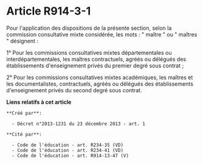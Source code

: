 # Article R914-3-1

Pour l'application des dispositions de la présente section, selon la commission consultative mixte considérée, les mots : "
maître  "   ou " maîtres " désignent : 

1° Pour les commissions consultatives mixtes départementales ou interdépartementales, les maîtres contractuels, agréés ou
délégués des établissements d'enseignement privés du premier degré sous contrat ; 

2° Pour les commissions consultatives mixtes académiques, les maîtres et les documentalistes, contractuels, agréés ou
délégués des établissements d'enseignement privés du second degré sous contrat.

**Liens relatifs à cet article**

	**Créé par**:

	  - Décret n°2013-1231 du 23 décembre 2013 - art. 1

	**Cité par**:

	  - Code de l'éducation - art. R234-35 (VD)
	  - Code de l'éducation - art. R234-41 (VD)
	  - Code de l'éducation - art. R914-13-47 (V)
